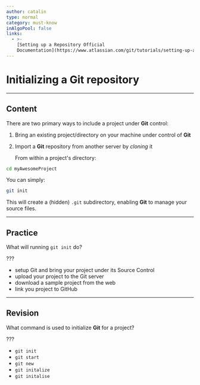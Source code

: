```yaml
---
author: catalin
type: normal
category: must-know
inAlgoPool: false
links:
  - >-
    [Setting up a Repository Official
    Documentation](https://www.atlassian.com/git/tutorials/setting-up-a-repository/){website}
---
```


# Initializing a Git repository


---

## Content

There are two primary ways to include a project under **Git** control:

1. Bring an existing project/directory on your machine under control of **Git**
2. Import a **Git** repository from another server by *cloning* it

   From within a project's directory:

```bash
cd myAwesomeProject
```

You can simply:

```bash
git init 
```

This will create a (hidden) `.git` subdirectory, enabling **Git** to manage your source files.


---

## Practice

What will running `git init` do?

???

- setup Git and bring your project under its Source Control
- upload your project to the Git server
- download a sample project from the web
- link you project to GitHub

---

## Revision

What command is used to initialize **Git** for a project?

???

- `git init`
- `git start`
- `git new`
- `git initalize`
- `git initalise`
